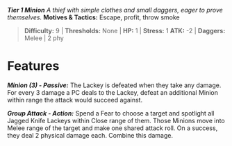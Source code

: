 ***Tier 1 Minion***
*A thief with simple clothes and small daggers, eager to prove themselves.*
**Motives & Tactics:** Escape, profit, throw smoke

> **Difficulty:** 9 | **Thresholds:** None | **HP:** 1 | **Stress:** 1
> **ATK:** -2 | **Daggers:** Melee | 2 phy

# Features

***Minion (3) - Passive:*** The Lackey is defeated when they take any damage. For every 3 damage a PC deals to the Lackey, defeat an additional Minion within range the attack would succeed against.

***Group Attack - Action:*** Spend a Fear to choose a target and spotlight all Jagged Knife Lackeys within Close range of them. Those Minions move into Melee range of the target and make one shared attack roll. On a success, they deal 2 physical damage each. Combine this damage.
